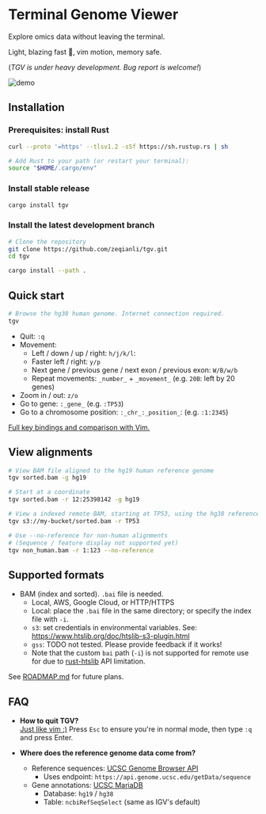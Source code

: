 # Terminal Genome Viewer

Explore omics data without leaving the terminal.

Light, blazing fast 🚀, vim motion, memory safe.

(*TGV is under heavy development. Bug report is welcome!*)

![demo](demo.gif)

## Installation

### Prerequisites: install Rust

```bash
curl --proto '=https' --tlsv1.2 -sSf https://sh.rustup.rs | sh

# Add Rust to your path (or restart your terminal):
source "$HOME/.cargo/env"
```

### Install stable release

```bash
cargo install tgv
```

### Install the latest development branch

```bash
# Clone the repository
git clone https://github.com/zeqianli/tgv.git
cd tgv

cargo install --path .
```

## Quick start

```bash
# Browse the hg38 human genome. Internet connection required.
tgv
```

- Quit: `:q`
- Movement:
  - Left / down / up / right: `h/j/k/l`:
  - Faster left / right: `y/p`
  - Next gene / previous gene / next exon / previous exon: `W/B/w/b`
  - Repeat movements: `_number_` + `_movement_` (e.g. `20B`: left by 20 genes)
- Zoom in / out: `z/o`
- Go to gene: `:_gene_` (e.g. `:TP53`)
- Go to a chromosome position: `:_chr_:_position_`: (e.g. `:1:2345`)

[Full key bindings and comparison with Vim.](docs/key_bindings.md)

## View alignments

```bash
# View BAM file aligned to the hg19 human reference genome
tgv sorted.bam -g hg19

# Start at a coordinate
tgv sorted.bam -r 12:25398142 -g hg19

# View a indexed remote BAM, starting at TP53, using the hg38 reference genome
tgv s3://my-bucket/sorted.bam -r TP53

# Use --no-reference for non-human alignments
# (Sequence / feature display not supported yet)
tgv non_human.bam -r 1:123 --no-reference
```

## Supported formats

- BAM (index and sorted). `.bai` file is needed.
  - Local, AWS, Google Cloud, or HTTP/HTTPS
  - Local: place the `.bai` file in the same directory; or specify the index file with `-i`.
  - `s3`: set credentials in environmental variables. See: <https://www.htslib.org/doc/htslib-s3-plugin.html>
  - `gss`: TODO not tested. Please provide feedback if it works!
  - Note that the custom `bai` path (`-i`) is not supported for remote use for due to [rust-htslib](https://github.com/rust-bio/rust-htslib) API limitation.

See [ROADMAP.md](ROADMAP.md) for future plans.

## FAQ

- **How to quit TGV?**  
  [Just like vim :)](https://stackoverflow.com/questions/11828270/how-do-i-exit-vim) Press `Esc` to ensure you're in normal mode, then type `:q` and press Enter.

- **Where does the reference genome data come from?**  
  - Reference sequences: [UCSC Genome Browser API](https://genome.ucsc.edu/goldenPath/help/api.html)
    - Uses endpoint: `https://api.genome.ucsc.edu/getData/sequence`
  - Gene annotations: [UCSC MariaDB](https://genome.ucsc.edu/goldenPath/help/mysql.html)
    - Database: `hg19` / `hg38`
    - Table: `ncbiRefSeqSelect` (same as IGV's default)
